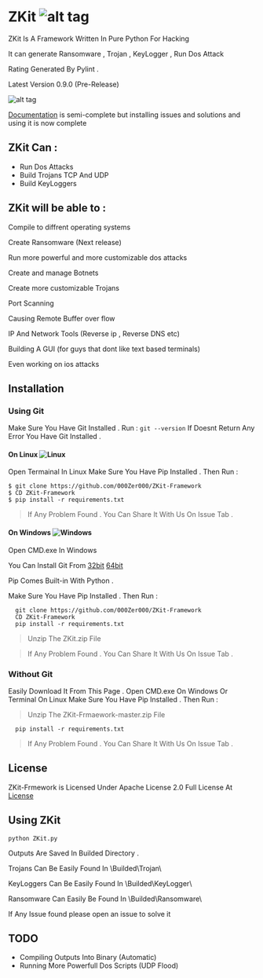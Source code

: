 # ZKit ![alt tag](https://github.com/000Zer000/ZKit/blob/master/Gifs_Pics/rating.svg)


ZKit Is A Framework Written In Pure Python For Hacking

It can generate Ransomware , Trojan , KeyLogger , Run Dos Attack

Rating Generated By Pylint .

Latest Version 0.9.0 (Pre-Release)

 ![alt tag](https://github.com/000Zer000/ZKit-Framework/blob/master/Gifs_Pics/ZKit.gif)

[Documentation](https://github.com/000Zer000/ZKit-Framework/wiki) is semi-complete but installing issues and solutions and using it is now complete 
## ZKit Can : 
   - Run Dos Attacks
   - Build Trojans TCP And UDP
   - Build KeyLoggers
## ZKit will be able to :
   Compile to diffrent operating systems 

   

   Create Ransomware (Next release)

   Run more powerful and more customizable dos attacks

   Create and manage Botnets

   Create more customizable Trojans

   Port Scanning

   Causing Remote Buffer over flow

   IP And Network Tools (Reverse ip , Reverse DNS etc)

   Building A GUI (for guys that dont like text based terminals)

   Even working on ios attacks

   
     
 
## Installation

### Using Git 
   Make Sure You Have Git Installed . 
   Run :
      ```
      git --version
      ```
   If Doesnt Return Any Error You Have Git Installed .
   
#### On Linux ![Linux](http://icons.iconarchive.com/icons/dakirby309/simply-styled/32/OS-Linux-icon.png)
   Open Termainal In Linux
   Make Sure You Have Pip Installed . Then Run : 
    
    $ git clone https://github.com/000Zer000/ZKit-Framework
    $ CD ZKit-Framework
    $ pip install -r requirements.txt
    

>If Any Problem Found . You Can Share It With Us On Issue Tab .
  
#### On Windows ![Windows](http://icons.iconarchive.com/icons/yootheme/social-bookmark/32/social-windows-button-icon.png)
   Open CMD.exe In Windows 
   
   You Can Install Git From [32bit](https://github.com/git-for-windows/git/releases/download/v2.26.2.windows.1/Git-2.26.2-32-bit.exe)  [64bit](https://github.com/git-for-windows/git/releases/download/v2.26.2.windows.1/Git-2.26.2-64-bit.exe)
   
   Pip Comes Built-in With Python .
   
   Make Sure You Have Pip Installed . Then Run :
   
      git clone https://github.com/000Zer000/ZKit-Framework
      CD ZKit-Framework
      pip install -r requirements.txt
      
  >Unzip The ZKit.zip File
  
  >If Any Problem Found . You Can Share It With Us On Issue Tab .
  

### Without Git

  Easily Download It From This Page .
  Open CMD.exe On Windows Or Terminal On Linux
  Make Sure You Have Pip Installed . Then Run : 
  > Unzip The ZKit-Frmaework-master.zip File
  
      pip install -r requirements.txt
     
    
  >If Any Problem Found . You Can Share It With Us On Issue Tab .
    
## License 
   ZKit-Frmework is Licensed Under Apache License 2.0 Full License At [License](https://github.com/000Zer000/ZKit-Framework/blob/master/LICENSE)

## Using ZKit 

   ```
   python ZKit.py
   ```
Outputs Are Saved In Builded Directory .

Trojans Can Be Easily Found In \Builded\Trojan\

KeyLoggers Can Be Easily Found In \Builded\KeyLogger\

Ransomware Can Easily Be Found In \Builded\Ransomware\

If Any Issue found please open an issue to solve it
 

## TODO

  - Compiling Outputs Into Binary (Automatic)
  - Running More Powerfull Dos Scripts (UDP Flood)
    
